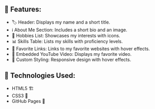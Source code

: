 <div class="container">
  <div class="section">
    <h2>🌟 Features:</h2>
    <ul>
      <li>🏷️ Header: Displays my name and a short title.</li>
      <li>ℹ️ About Me Section: Includes a short bio and an image.</li>
      <li>🎨 Hobbies List: Showcases my interests with icons.</li>
      <li>📊 Skills Table: Lists my skills with proficiency levels.</li>
      <li>🔗 Favorite Links: Links to my favorite websites with hover effects.</li>
      <li>🎥 Embedded YouTube Video: Displays my favorite video.</li>
      <li>🎨 Custom Styling: Responsive design with hover effects.</li>
    </ul>
  </div>
  
  <div class="section">
    <h2>📂 Technologies Used:</h2>
    <ul>
      <li>HTML5 🏗️</li>
      <li>CSS3 🎨</li>
      <li>GitHub Pages 🚀</li>
    </ul>
  </div>
</div>
